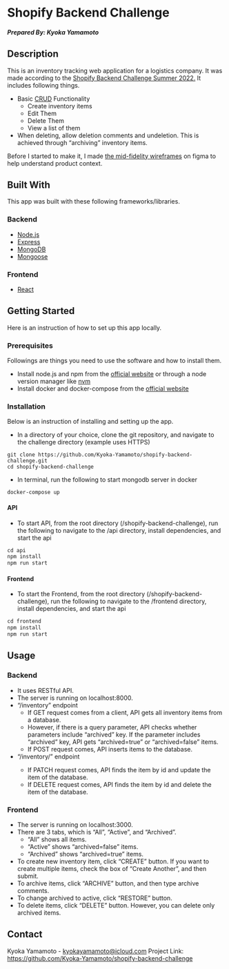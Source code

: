 # Shopify Backend Challenge
##### Prepared By: Kyoka Yamamoto

## Description

This is an inventory tracking web application for a logistics company. It was made according to the [Shopify Backend Challenge Summer 2022.](https://docs.google.com/document/d/1y6SEqZBqOkS7oz4_h-7N2uho6iORce7uaS01CSkdWyE/edit?usp=sharing) It includes following things.

- Basic [CRUD](https://en.wikipedia.org/wiki/Create,_read,_update_and_delete) Functionality
    - Create inventory items
    - Edit Them
    - Delete Them
    - View a list of them
- When deleting, allow deletion comments and undeletion. This is achieved through “archiving” inventory items.

Before I started to make it, I made [the mid-fidelity wireframes](https://www.figma.com/file/5fU3AXClfKGxZHtnjDg6kD/Shopify-Backend-Challenge?node-id=0%3A1) on figma to help understand product context.

## Built With

This app was built with these following frameworks/libraries.

### Backend

- [Node.js](https://nodejs.org/en/)
- [Express](https://expressjs.com/)
- [MongoDB](https://www.mongodb.com/)
- [Mongoose](https://mongoosejs.com/)

### Frontend

- [React](https://reactjs.org/)

## Getting Started

Here is an instruction of how to set up this app locally. 

### Prerequisites

Followings are things you need to use the software and how to install them.

- Install node.js and npm from the [official website](https://nodejs.org/en/download/) or through a node version manager like [nvm](https://github.com/nvm-sh/nvm#installing-and-updating)
- Install docker and docker-compose from the [official website](https://docs.docker.com/desktop/mac/install/)

### Installation

Below is an instruction of installing and setting up the app. 

- In a directory of your choice, clone the git repository, and navigate to the challenge directory
(example uses HTTPS)
```
git clone https://github.com/Kyoka-Yamamoto/shopify-backend-challenge.git
cd shopify-backend-challenge
```

- In terminal, run the following to start mongodb server in docker

```
docker-compose up
```

#### API

- To start API, from the root directory (/shopify-backend-challenge), run the following to navigate to the /api directory, install dependencies, and start the api

```jsx
cd api
npm install
npm run start
```

#### Frontend

- To start the Frontend, from the root directory (/shopify-backend-challenge), run the following to navigate to the /frontend directory, install dependencies, and start the api

```jsx
cd frontend
npm install
npm run start
```

## Usage

### Backend

- It uses RESTful API.
- The server is running on localhost:8000.
- “/inventory” endpoint
    - If GET request comes from a client, API gets all inventory items from a database.
    - However, if there is a query parameter, API checks whether parameters include “archived” key. If the parameter includes “archived” key, API gets “archived=true” or “archived=false” items.
    - If POST request comes, API inserts items to the database.
- “/inventory/<itemId>” endpoint
    - If PATCH request comes, API finds the item by id and update the item of the database.
    - If DELETE request comes, API finds the item by id and delete the item of the database.

### Frontend

- The server is running on localhost:3000.
- There are 3 tabs, which is “All”, “Active”, and “Archived”.
    - “All” shows all items.
    - “Active” shows “archived=false” items.
    - “Archived” shows “archived=true” items.
- To create new inventory item, click “CREATE” button. If you want to create multiple items, check the box of “Create Another”, and then submit.
- To archive items, click “ARCHIVE” button, and then type archive comments.
- To change archived to active, click “RESTORE” button.
- To delete items, click “DELETE” button. However, you can delete only archived items.

## Contact

Kyoka Yamamoto - kyokayamamoto@icloud.com
Project Link: https://github.com/Kyoka-Yamamoto/shopify-backend-challenge